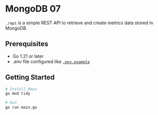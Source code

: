 # MongoDB 07

`./api` is a simple REST API to retrieve and create metrics data stored in MongoDB.

## Prerequisites

- Go 1.21 or later
- .env file configured like [`.env.example`](.env.example)

## Getting Started

```sh
# Install Deps
go mod tidy

# Run
go run main.go
```